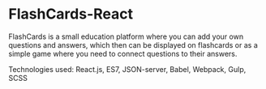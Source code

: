 # FlashCards-React

FlashCards is a small education platform where you can add your own questions and answers, which then can be displayed on flashcards or as a simple game where you need to connect questions to their answers.

Technologies used: React.js, ES7, JSON-server, Babel, Webpack, Gulp, SCSS
